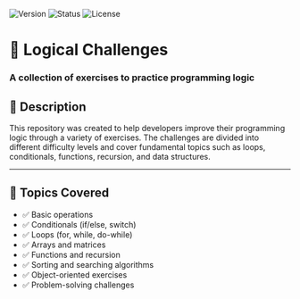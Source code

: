 ![Version](https://img.shields.io/badge/version-v1.0.0-blue.svg) ![Status](https://img.shields.io/badge/status-in%20progress-yellow.svg) ![License](https://img.shields.io/badge/license-MIT-green.svg)

# 🧠 Logical Challenges  
### A collection of exercises to practice programming logic  

## 📌 Description  
This repository was created to help developers improve their programming logic through a variety of exercises. The challenges are divided into different difficulty levels and cover fundamental topics such as loops, conditionals, functions, recursion, and data structures.  

---

## 🚀 Topics Covered  
- ✅ Basic operations  
- ✅ Conditionals (if/else, switch)  
- ✅ Loops (for, while, do-while)  
- ✅ Arrays and matrices  
- ✅ Functions and recursion  
- ✅ Sorting and searching algorithms  
- ✅ Object-oriented exercises  
- ✅ Problem-solving challenges  


